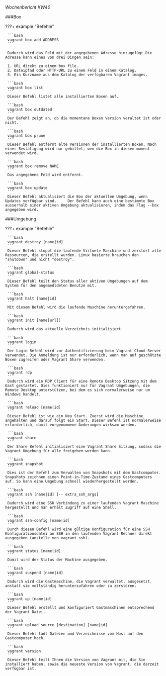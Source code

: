 *Wochenbericht KW40*

###Box

???+ example "Befehle"

     ```bash
     vagrant box add ADDRESS
     ```

     Dadurch wird das Feld mit der angegebenen Adresse hinzugefügt.Die Adresse kann eines von drei Dingen sein:

     1. URL direkt zu einem box file.
     2. Dateipfad oder HTTP-URL zu einem Feld in einem Katalog.
     3. Ein Kurzname aus dem Katalog der verfügbaren Vagrant images.

     ```bash
     vagrant box list
     ```
     Dieser Befehl listet alle installierten Boxen auf.

     ```bash
     vagrant box outdated
     ```
     Der Befehl zeigt an, ob die momentane Boxen Version veraltet ist oder nicht.

     ```bash
     vagrant box prune
     ```
     Dieser Befehl entfernt alte Versionen der installierten Boxen. Nach einer Bestätigung wird nur gebittet, wen die Box in diesem moment verwendet wird.

     ```bash
     vagrant box remove NAME
     ```
     Das angegebene Feld wird entfernt.

     ```bash
     vagrant box update
     ```
     Dieser Befehl aktualisiert die Box der aktuellen Umgebung, wenn Updates verfügbar sind.     Der Befehl kann auch eine bestimmte Box ausserhalb einer aktiven Umgebung aktualisieren, indem das Flag --box angegeben wird.


###Umgebung

???+ example "Befehle"

     ```bash
     vagrant destroy [name|id]
     ```
     Dieser Befehl stoppt die laufende Virtuele Maschine und zerstört alle Ressourcen, die erstellt wurden. Linux basierte brauchen den "shutdown" und nicht "destroy".

     ```bash
     vagrant global-status
     ```
     Dieser Befehl teilt den Status aller aktiven Umgebungen auf dem System für den angemedldeten Benutze mit.

     ```bash
     vagrant halt [name|id]
     ```
     Mit diesem Befehl wird die laufende Maschine heruntergefahren.

     ```bash
     vagrant init [name[url]]
     ```
     Dadurch wird das aktuelle Verzeichnis initialisiert.

     ```bash
     vagrant login
     ```
     Der Login Befehl wird zur Authentifizierung beim Vagrant Cloud-Server verwendet. Die Anmeldung ist nur erforderlich, wenn man auf geschützte Boxen zugreifen oder Vagrant Share verwenden.

     ```bash
     vagrant rdp
     ```
     Dadurch wird ein RDP Client für eine Remote Desktop Sitzung mit dem Gast gestartet. Dies funktioniert nur für Vagrant Umgebungen, die Remote Desktop unterstützen, bei dem es sich normalerweise nur um Windows handelt.

     ```bash
     vagrant reload [name|id]
     ```
     Dieser Befehl ist wie ein Neu Start. Zuerst wird die Maschine angehalten und darauf folgt ein Start. Dieser Befehl ist normalerweise erforderlich, damit vorgenommene Änderungen wirksam werden.

     ```bash
     vagrant share
     ```
     Der Share Befehl initialisiert eine Vagrant Share Sitzung, sodass die Vagrant Umgebung für alle freigeben werden kann.

     ```bash
     vagrant snapshot
     ```
     Dies ist der Befehl zum Verwalten von Snapshots mit dem Gastcomputer. Snapshots zeichnen einen Point-in-Time-Zustand eines Gastcomputers auf. So kann eine Umgebung schnell wiederhergestellt werden.

     ```bash
     vagrant ssh [name|id] [-- extra_ssh_args]
     ```
     Dadurch wird eine SSH Verbindung zu einer laufenden Vagrant Maschine hergestellt und man erhält Zugriff auf eine Shell.

     ```bash
     vagrant ssh-config [name|id]
     ```
     Durch diesen Befehl wird eine gültige Konfiguration für eine SSH Konfigurationsdatei an SSH in den laufenden Vagrant Rechner direkt ausgegeben (anstelle von vagrant ssh).

     ```bash
     vagrant status [name|id]
     ```
     Damit wird der Status der Machine ausgegeben.

     ```bash
     vagrant suspend [name|id]  
     ```
     Dadurch wird die Gastmaschine, die Vagrant verwaltet, ausgesetzt, anstatt sie vollständig herunterzufahren oder zu zerstören.

     ```bash
     vagrant up [name|id]
     ```
     Dieser Befehl erstellt und konfiguriert Gastmaschinen entsprechend der Vagrant Datei.

     ```bash
     vagrant upload source [destination] [name|id]
     ```
     Dieser Befehl lädt Dateien und Verzeichnisse vom Host auf den Gastcomputer hoch.

     ```bash
     vagrant version
     ```
     Dieser Befehl teilt Ihnen die Version von Vagrant mit, die Sie installiert haben, sowie die neueste Version von Vagrant, die derzeit verfügbar ist.
